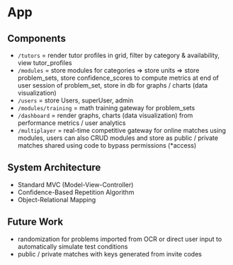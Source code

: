 # App

## Components
- `/tutors` = render tutor profiles in grid, filter by category & availability, view tutor_profiles
- `/modules` = store modules for categories => store units => store problem_sets, store confidence_scores to compute metrics at end of user session of problem_set, store in db for graphs / charts (data visualization)
- `/users` = store Users, superUser, admin
- `/modules/training` = math training gateway for problem_sets
- `/dashboard` = render graphs, charts (data visualization) from performance metrics / user analytics
- `/multiplayer` = real-time competitive gateway for online matches using modules, users can also CRUD modules and store as public / private matches shared using code to bypass permissions (*access)

## System Architecture
- Standard MVC (Model-View-Controller)
- Confidence-Based Repetition Algorithm
- Object-Relational Mapping

## Future Work
- randomization for problems imported from OCR or direct user input to automatically simulate test conditions
- public / private matches with keys generated from invite codes


